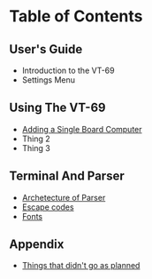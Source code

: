 # Table of Contents

## User's Guide
* Introduction to the VT-69
* Settings Menu

## Using The VT-69
* [Adding a Single Board Computer](https://github.com/ViolenceWorks/VT-69/blob/main/Documentation/SBC.md)
* Thing 2
* Thing 3

## Terminal And Parser
* [Archetecture of Parser](https://github.com/ViolenceWorks/VT-69/blob/main/Documentation/ParserArchetecture.md)
* [Escape codes](https://github.com/ViolenceWorks/VT-69/blob/main/Documentation/EscCodes.md)
* [Fonts](https://github.com/ViolenceWorks/VT-69/blob/main/Documentation/Fonts.md)

## Appendix
* [Things that didn't go as planned](https://github.com/ViolenceWorks/VT-69/blob/main/Documentation/Deprecated.md)
